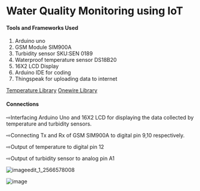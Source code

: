 # Water Quality Monitoring using IoT

#### Tools and Frameworks Used
1. Arduino uno 
2. GSM Module SIM900A 
3. Turbidity sensor SKU:SEN 0189
4. Waterproof temperature sensor DS18B20
5. 16X2 LCD Display
6. Arduino IDE for coding  
7. Thingspeak for uploading data to internet

[Temperature Library](https://github.com/milesburton/Arduino-Temperature-Control-Library)
[Onewire Library](https://github.com/PaulStoffregen/OneWire)  

#### Connections
⇨Interfacing Arduino Uno and 16X2 LCD for displaying the data collected by temperature and turbidity sensors.  

⇨Connecting Tx and Rx of  GSM SIM900A to digital pin 9,10 respectively.  

⇨Output of temperature to digital pin 12  

⇨Output of turbidity sensor  to analog pin A1

![imageedit_1_2566578008](https://user-images.githubusercontent.com/17771352/36631584-d478b658-19a0-11e8-864c-1b7552e7339f.png)

![image](https://user-images.githubusercontent.com/17771352/36631546-1734d70c-19a0-11e8-90fb-7cdec3a7930a.png)

